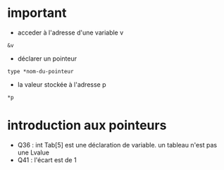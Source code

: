 # important
- acceder à l'adresse d'une variable v
```
&v
```
- déclarer un pointeur
```
type *nom-du-pointeur
```
- la valeur stockée à l'adresse p
```
*p
```
# introduction aux pointeurs
- Q36 : int Tab[5] est une déclaration de variable. un tableau n'est pas une Lvalue
- Q41 : l'écart est de 1

